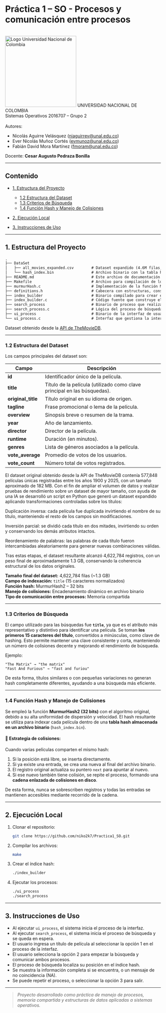 # Práctica 1 – SO - Procesos y comunicación entre procesos

<br>
<img src="https://www.pngkey.com/png/detail/268-2688228_universidad-nacional-colombia-logo.png" width="230" alt="Logo Universidad Nacional de Colombia">
UNIVERSIDAD NACIONAL DE COLOMBIA
<br>
Sistemas Operativos  
2016707 – Grupo 2
<br><br>
Autores:  

* Nicolás Aguirre Velásquez ([niaguirrev@unal.edu.co](mailto:niaguirrev@unal.edu.co))
* Ever Nicolás Muñoz Cortés ([evmunoz@unal.edu.co](mailto:evmunoz@unal.edu.co))
* Fabián David Mora Martínez ([fmoram@unal.edu.co](mailto:fmoram@unal.edu.co))

Docente: **Cesar Augusto Pedraza Bonilla**

---

## Contenido

* [1. Estructura del Proyecto](#1-estructura-del-proyecto)

  * [1.2 Estructura del Dataset](#12-estructura-del-dataset)
  * [1.3 Criterios de Búsqueda](#13-criterios-de-búsqueda)
  * [1.4 Función Hash y Manejo de Colisiones](#14-función-hash-y-manejo-de-colisiones)
* [2. Ejecución Local](#2-ejecución-local)
* [3. Instrucciones de Uso](#3-instrucciones-de-uso)

---

## 1. Estructura del Proyecto

```txt
.
├── DataSet
│   ├── all_movies_expanded.csv        # Dataset expandido (4.6M filas, ~1.3 GB)
│   └── hash_index.bin                 # Archivo binario con la tabla hash generada
├── README.md                          # Este archivo de documentación pertienete.
├── Makefile                           # Archivo para compilación de los programas
├── murmurHash.c                       # Implementación de la función MurmurHash2 (32 bits)
├── definitions.h                      # Cabecera con estructuras, constantes, etc.
├── index_builder                      # Binario compilado para crear el índice hash
├── index_builder.c                    # Código fuente que construye el índice hash
├── search_process                     # Binario de proceso que realiza búsquedas
├── search_process.c                   # Lógica del proceso de búsqueda
├── ui_process                         # Binario de la interfaz de usuario
└── ui_process.c                       # Interfaz que gestiona la interacción con el usuario
```
Dataset obtenido desde la [API de TheMovieDB](https://developer.themoviedb.org/).

---

### 1.2 Estructura del Dataset

Los campos principales del dataset son:

| Campo              | Descripción                                                              |
| ------------------ | ------------------------------------------------------------------------ |
| **id**             | Identificador único de la película.                                      |
| **title**          | Título de la película (utilizado como clave principal en las búsquedas). |
| **original_title** | Título original en su idioma de origen.                                  |
| **tagline**        | Frase promocional o lema de la película.                                 |
| **overview**       | Sinopsis breve o resumen de la trama.                                    |
| **year**           | Año de lanzamiento.                                                      |
| **director**       | Director de la película.                                                 |
| **runtime**        | Duración (en minutos).                                                   |
| **genres**         | Lista de géneros asociados a la película.                                |
| **vote_average**   | Promedio de votos de los usuarios.                                       |
| **vote_count**     | Número total de votos registrados.                                       |


El dataset original obtenido desde la API de TheMovieDB contenía 577,848 películas únicas registradas entre los años 1900 y 2025, con un tamaño aproximado de 182 MB.
Con el fin de ampliar el volumen de datos y realizar pruebas de rendimiento sobre un dataset de mayor tamaño, con ayuda de una IA se desarrolló un script en Python que generó un dataset expandido aplicando transformaciones controladas sobre los títulos:

Duplicación inversa: cada película fue duplicada invirtiendo el nombre de su título, manteniendo el resto de los campos sin modificaciones.

Inversión parcial: se dividió cada título en dos mitades, invirtiendo su orden y conservando los demás atributos intactos.

Reordenamiento de palabras: las palabras de cada título fueron intercambiadas aleatoriamente para generar nuevas combinaciones válidas.

Tras estas etapas, el dataset resultante alcanzó 4,622,784 registros, con un peso final de aproximadamente 1.3 GB, conservando la coherencia estructural de los datos originales.

**Tamaño final del dataset:** 4,622,784 filas (~1.3 GB)<br>
**Campo de indexación:** `title` (15 caracteres normalizados)<br>
**Función hash:** MurmurHash2 – 32 bits<br>
**Manejo de colisiones:** Encadenamiento dinámico en archivo binario<br>
**Tipo de comunicación entre procesos:** Memoria compartida<br>

---

### 1.3 Criterios de Búsqueda

El campo utilizado para las búsquedas fue **`title`**, ya que es el atributo más representativo y distintivo para identificar una película.
Se toman **los primeros 15 caracteres del título**, convertidos a minúsculas, como clave de hashing.
Esto permite mantener una clave consistente y corta, manteniendo un número de colisiones decente y mejorando el rendimiento de búsqueda.

Ejemplo:

```
"The Matrix" → "the matrix"
"Fast And Furious" → "fast and furiou"
```

De esta forma, títulos similares o con pequeñas variaciones no generan hash completamente diferentes, ayudando a una búsqueda más eficiente.

---

### 1.4 Función Hash y Manejo de Colisiones

Se empleó la función **MurmurHash2 (32 bits)** con el algoritmo original, debido a su alta uniformidad de dispersión y velocidad.
El hash resultante se utiliza para indexar cada película dentro de una **tabla hash almacenada en un archivo binario** (`hash_index.bin`).

#### 🔹 Estrategia de colisiones:

Cuando varias películas comparten el mismo hash:

1. Si la posición está libre, se inserta directamente.
2. Si ya existe una entrada, se crea una nueva al final del archivo binario.
3. El registro original actualiza su puntero `next` para apuntar al nuevo.
4. Si ese nuevo también tiene colisión, se repite el proceso, formando una **cadena enlazada de colisiones en disco**.

De esta forma, nunca se sobrescriben registros y todas las entradas se mantienen accesibles mediante recorrido de la cadena.

---

## 2. Ejecución Local

1. Clonar el repositorio:

   ```bash
   git clone https://github.com/niko2k7/Practica1_SO.git
   ```
2. Compilar los archivos:

   ```bash
   make
   ```
3. Crear el índice hash:

   ```bash
   ./index_builder
   ```
4. Ejecutar los procesos:

   ```bash
   ./ui_process
   ./search_process
   ```

---

## 3. Instrucciones de Uso

* Al ejecutar `ui_process`, el sistema inicia el proceso de la interfaz.
* Al ejecutar `search_process`, el sistema inicia el proceso de búsqueda y se queda en espera.
* El usuario ingresa un título de película al seleccionar la opción 1 en el proceso de la interfaz.
* El usuario selecciona la opción 2 para empezar la búsqueda y comunicar ambos procesos.
* El proceso de búsqueda localiza su posición en el índice hash.
* Se muestra la información completa si se encuentra, o un mensaje de no coincidencia (NA).
* Se puede repetir el proceso, o seleccionar la opción 3 para salir.

---

> *Proyecto desarrollado como práctica de manejo de procesos, memoria compartida y estructuras de datos aplicadas a sistemas operativos.*
